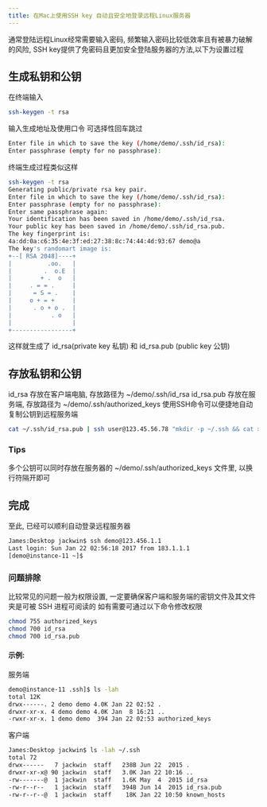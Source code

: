 ```yaml
---
title: 在Mac上使用SSH key 自动且安全地登录远程Linux服务器
---
```

通常登陆远程Linux经常需要输入密码, 频繁输入密码比较低效率且有被暴力破解的风险, SSH key提供了免密码且更加安全登陆服务器的方法,以下为设置过程

## 生成私钥和公钥

在终端输入
```bash
ssh-keygen -t rsa
```

输入生成地址及使用口令 可选择性回车跳过
```bash
Enter file in which to save the key (/home/demo/.ssh/id_rsa):
Enter passphrase (empty for no passphrase):
```

终端生成过程类似这样
```bash
ssh-keygen -t rsa
Generating public/private rsa key pair.
Enter file in which to save the key (/home/demo/.ssh/id_rsa): 
Enter passphrase (empty for no passphrase): 
Enter same passphrase again: 
Your identification has been saved in /home/demo/.ssh/id_rsa.
Your public key has been saved in /home/demo/.ssh/id_rsa.pub.
The key fingerprint is:
4a:dd:0a:c6:35:4e:3f:ed:27:38:8c:74:44:4d:93:67 demo@a
The key's randomart image is:
+--[ RSA 2048]----+
|          .oo.   |
|         .  o.E  |
|        + .  o   |
|     . = = .     |
|      = S = .    |
|     o + = +     |
|      . o + o .  |
|           . o   |
|                 |
+-----------------+
```

这样就生成了 id_rsa(private key 私钥) 和 id_rsa.pub (public key 公钥)



## 存放私钥和公钥
id_rsa 存放在客户端电脑, 存放路径为 ~/demo/.ssh/id_rsa 
id_rsa.pub 存放在服务端, 存放路径为 ~/demo/.ssh/authorized_keys
使用SSH命令可以便捷地自动复制公钥到远程服务端
```bash
cat ~/.ssh/id_rsa.pub | ssh user@123.45.56.78 "mkdir -p ~/.ssh && cat >>  ~/.ssh/authorized_keys"
```
### Tips
多个公钥可以同时存放在服务器的 ~/demo/.ssh/authorized_keys 文件里, 以换行符隔开即可

## 完成
至此, 已经可以顺利自动登录远程服务器
```bash
James:Desktop jackwin$ ssh demo@123.456.1.1 
Last login: Sun Jan 22 02:56:18 2017 from 183.1.1.1
[demo@instance-11 ~]$ 
```

### 问题排除
比较常见的问题一般为权限设置, 一定要确保客户端和服务端的密钥文件及其文件夹是可被 SSH 进程可阅读的
如有需要可通过以下命令修改权限
```bash
chmod 755 authorized_keys
chmod 700 id_rsa
chmod 700 id_rsa.pub
```

#### 示例:
服务端
```bash
demo@instance-11 .ssh]$ ls -lah
total 12K
drwx------. 2 demo demo 4.0K Jan 22 02:52 .
drwxr-xr-x. 4 demo demo 4.0K Jan  8 16:21 ..
-rwxr-xr-x. 1 demo demo  394 Jan 22 02:53 authorized_keys
```
客户端
```bash
James:Desktop jackwin$ ls -lah ~/.ssh
total 72
drwx------   7 jackwin  staff   238B Jun 22  2015 .
drwxr-xr-x@ 90 jackwin  staff   3.0K Jan 22 10:16 ..
-rw-------@  1 jackwin  staff   1.6K May  4  2015 id_rsa
-rw-r--r--   1 jackwin  staff   394B Jun 14  2015 id_rsa.pub
-rw-r--r--@  1 jackwin  staff    18K Jan 22 10:50 known_hosts
```